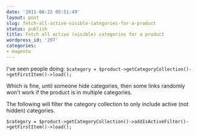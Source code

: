 ```yaml
---
date: '2011-08-22 05:51:49'
layout: post
slug: fetch-all-active-visible-categories-for-a-product
status: publish
title: Fetch all active (visible) categories for a product
wordpress_id: '297'
categories:
- magento
---
```


I've seen people doing: `$category = $product->getCategoryCollection()->getFirstItem()->load();`

Which is fine, until someone hide categories, then some links randomly won't work if the product is in multiple categories.

The following will filter the category collection to only include active (not hidden) categories.

`$category = $product->getCategoryCollection()->addIsActiveFilter()->getFirstItem()->load();`
